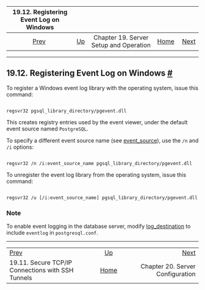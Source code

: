 <!--?xml version="1.0" encoding="UTF-8" standalone="no"?-->

|                    19.12. Registering Event Log on Windows                    |                                                             |                                        |                                                       |                                                                 |
| :---------------------------------------------------------------------------: | :---------------------------------------------------------- | :------------------------------------: | ----------------------------------------------------: | --------------------------------------------------------------: |
| [Prev](ssh-tunnels.html "19.11. Secure TCP/IP Connections with SSH Tunnels")  | [Up](runtime.html "Chapter 19. Server Setup and Operation") | Chapter 19. Server Setup and Operation | [Home](index.html "PostgreSQL 17devel Documentation") |  [Next](runtime-config.html "Chapter 20. Server Configuration") |

***

## 19.12. Registering Event Log on Windows [#](#EVENT-LOG-REGISTRATION)

[]()

To register a Windows event log library with the operating system, issue this command:

```

regsvr32 pgsql_library_directory/pgevent.dll
```

This creates registry entries used by the event viewer, under the default event source named `PostgreSQL`.

To specify a different event source name (see [event\_source](runtime-config-logging.html#GUC-EVENT-SOURCE)), use the `/n` and `/i` options:

```

regsvr32 /n /i:event_source_name pgsql_library_directory/pgevent.dll
```

To unregister the event log library from the operating system, issue this command:

```

regsvr32 /u [/i:event_source_name] pgsql_library_directory/pgevent.dll
```

### Note

To enable event logging in the database server, modify [log\_destination](runtime-config-logging.html#GUC-LOG-DESTINATION) to include `eventlog` in `postgresql.conf`.

***

|                                                                               |                                                             |                                                                 |
| :---------------------------------------------------------------------------- | :---------------------------------------------------------: | --------------------------------------------------------------: |
| [Prev](ssh-tunnels.html "19.11. Secure TCP/IP Connections with SSH Tunnels")  | [Up](runtime.html "Chapter 19. Server Setup and Operation") |  [Next](runtime-config.html "Chapter 20. Server Configuration") |
| 19.11. Secure TCP/IP Connections with SSH Tunnels                             |    [Home](index.html "PostgreSQL 17devel Documentation")    |                                Chapter 20. Server Configuration |
